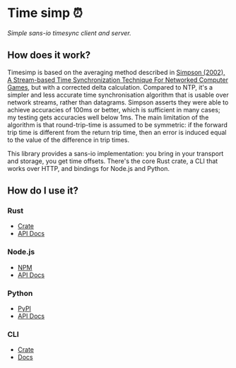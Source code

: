 # Time simp ⏰

_Simple sans-io timesync client and server._

## How does it work?

Timesimp is based on the averaging method described in [Simpson (2002),
A Stream-based Time Synchronization Technique For Networked Computer
Games][paper], but with a corrected delta calculation. Compared to NTP, it's a
simpler and less accurate time synchronisation algorithm that is usable over
network streams, rather than datagrams. Simpson asserts they were able to
achieve accuracies of 100ms or better, which is sufficient in many cases; my
testing gets accuracies well below 1ms. The main limitation of the algorithm is
that round-trip-time is assumed to be symmetric: if the forward trip time is
different from the return trip time, then an error is induced equal to the
value of the difference in trip times.

This library provides a sans-io implementation: you bring in your transport and
storage, you get time offsets. There's the core Rust crate, a CLI that works
over HTTP, and bindings for Node.js and Python.

[paper]: https://web.archive.org/web/20160310125700/http://mine-control.com/zack/timesync/timesync.html

## How do I use it?

### Rust

- [Crate][lib-rust]
- [API Docs][docs-rust]

[lib-rust]: https://lib.rs/crate/timesimp
[docs-rust]: https://docs.rs/timesimp

### Node.js

- [NPM][lib-node]
- [API Docs][docs-node]

[lib-node]: https://www.npmjs.com/package/timesimp
[docs-node]: https://passcod.github.io/timesimp/js/

### Python

- [PyPI][lib-python]
- [API Docs][docs-python]

[lib-python]: https://pypi.org/timesimp
[docs-python]: https://todo.example.com

### CLI

- [Crate][cli]
- [Docs][docs-cli]

[cli]: https://lib.rs/crate/timesimp-cli
[docs-cli]: https://github.com/passcod/timesimp/blob/main/cli/README.md

